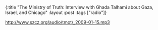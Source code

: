 {:title "The Ministry of Truth: Interview with Ghada Talhami about Gaza, Israel, and Chicago"
:layout :post
:tags  ["radio"]}

<http://www.szcz.org/audio/tmot\_2009-01-15.mp3>

